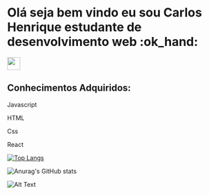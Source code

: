 <h1>Olá seja bem vindo eu sou Carlos Henrique estudante de desenvolvimento web :ok_hand:</h1>

<a href="https://www.linkedin.com/in/carlos-scalambrine" rel="some text"><img width="30px" src="https://ideaconsultoriaeassessoria.files.wordpress.com/2011/11/linkedin1.png" alt="" /></a>

<h2>Conhecimentos Adquiridos:</h2>
<p>Javascript</p> 
<p>HTML</p> 
<p>Css</p> 
<p>React</p> 

[![Top Langs](https://github-readme-stats.vercel.app/api/top-langs/?username=scalambrinesouza&layout=compact)](https://github.com/anuraghazra/github-readme-stats)

![Anurag's GitHub stats](https://github-readme-stats.vercel.app/api?username=scalambrinesouza&show_icons=true&theme=merko)

![Alt Text](https://media.giphy.com/media/xT9IgzoKnwFNmISR8I/giphy.gif)



